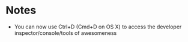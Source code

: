 Notes
===

- You can now use Ctrl+D (Cmd+D on OS X) to access the developer inspector/console/tools of awesomeness
